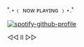 ˚.⋆﹙ ɴᴏᴡ ᴘʟᴀʏɪɴɢ ﹚⋆.˚

[![spotify-github-profile](https://spotify-github-profile.kittinanx.com/api/view?uid=0m2tgbetpzzj8u1noxf0e2b8h&cover_image=true&theme=novatorem&show_offline=false&background_color=121212&interchange=false&bar_color=53b14f&bar_color_cover=false)](https://github.com/kittinan/spotify-github-profile)

◁◁  Ⅱ  ▷▷
